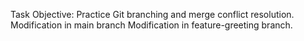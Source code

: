 Task Objective: Practice Git branching and merge conflict resolution.
Modification in main branch
Modification in feature-greeting branch.

